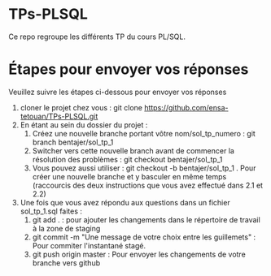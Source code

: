# TPs-PLSQL
Ce repo regroupe les différents TP du cours PL/SQL.

# Étapes pour envoyer vos réponses
Veuillez suivre les étapes ci-dessous pour envoyer vos réponses

1. cloner le projet chez vous : git clone https://github.com/ensa-tetouan/TPs-PLSQL.git
2. En étant au sein du dossier du projet :
   1. Créez une nouvelle branche portant vôtre nom/sol_tp_numero : git branch bentajer/sol_tp_1
   2. Switcher vers cette nouvelle branch avant de commencer la résolution des problèmes : git checkout bentajer/sol_tp_1
   3. Vous pouvez aussi utiliser : git checkout -b bentajer/sol_tp_1 . Pour créer une nouvelle branche et y basculer en même temps (raccourcis des deux instructions que vous avez effectué dans 2.1 et 2.2)
3. Une fois que vous avez répondu aux questions dans un fichier sol_tp_1.sql faites :
   1. git add . : pour ajouter les changements dans le répertoire de travail à la zone de staging
   2. git commit -m "Une message de votre choix entre les guillemets" : Pour commiter l'instantané stagé.
   3. git push origin master : Pour envoyer les changements de votre branche vers github
